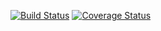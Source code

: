 [![Build Status](https://travis-ci.com/utkarshp21/swe1-app.svg?branch=continuous-integration)](https://travis-ci.com/utkarshp21/swe1-app)
[![Coverage Status](https://coveralls.io/repos/github/utkarshp21/swe1-app/badge.svg?branch=continuous-integration)](https://coveralls.io/github/utkarshp21/swe1-app?branch=continuous-integration)